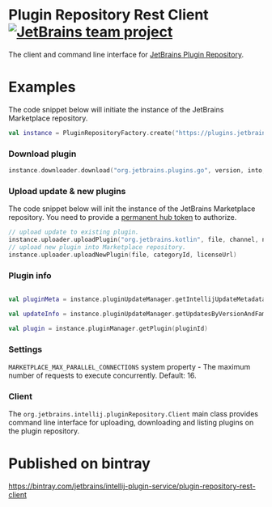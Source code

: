 # Plugin Repository Rest Client [![JetBrains team project](https://jb.gg/badges/team.svg)](https://confluence.jetbrains.com/display/ALL/JetBrains+on+GitHub)

The client and command line interface for [JetBrains Plugin Repository](https://plugins.jetbrains.com/).

# Examples
The code snippet below will initiate the instance of the JetBrains Marketplace repository.

```kotlin
val instance = PluginRepositoryFactory.create("https://plugins.jetbrains.com", "authToken")
```

### Download plugin

```kotlin
instance.downloader.download("org.jetbrains.plugins.go", version, into, channel)
```

### Upload update & new plugins

The code snippet below will init the instance of the JetBrains Marketplace repository. You need to provide a [permanent hub token](https://www.jetbrains.com/help/youtrack/standalone/Manage-Permanent-Token.html) to authorize.

```kotlin
// upload update to existing plugin.
instance.uploader.uploadPlugin("org.jetbrains.kotlin", file, channel, notes)
// upload new plugin into Marketplace repository.
instance.uploader.uploadNewPlugin(file, categoryId, licenseUrl)
```

### Plugin info

```kotlin

val pluginMeta = instance.pluginUpdateManager.getIntellijUpdateMetadata(pluginId, updateId)

val updateInfo = instance.pluginUpdateManager.getUpdatesByVersionAndFamily("org.jetbrains.kotlin", version, family)

val plugin = instance.pluginManager.getPlugin(pluginId)

```

### Settings

`MARKETPLACE_MAX_PARALLEL_CONNECTIONS` system property - The maximum number of requests to execute concurrently. Default: 16.

### Client

The `org.jetbrains.intellij.pluginRepository.Client` main class provides command line interface for uploading, downloading and listing plugins on the plugin repository.

# Published on bintray
https://bintray.com/jetbrains/intellij-plugin-service/plugin-repository-rest-client
